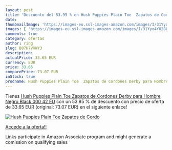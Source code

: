 ```yaml
---
layout: post
title: 'Descuento del 53.95 % en Hush Puppies Plain Toe  Zapatos de Cordo'
date: 
thumbnailImage: 'https://images-eu.ssl-images-amazon.com/images/I/31Yyo4YO2BL._SL200_.jpg'
images: [ 'https://images-eu.ssl-images-amazon.com/images/I/31Yyo4YO2BL._SL200_.jpg' ]
comments: true
category: ofertas
author: ring
slug: B07H7VXWY3
description:
actualPrice: 33.65 EUR
currency: EUR
price: 33.65
comparePrice: 73.07 EUR
inStock: true
prodname: Hush Puppies Plain Toe  Zapatos de Cordones Derby para Hombre  Negro  Black 000   42 EU
---
```


Tienes [Hush Puppies Plain Toe  Zapatos de Cordones Derby para Hombre  Negro  Black 000   42 EU](https://www.amazon.es/dp/B07H7VXWY3/?tag=tolees-21) con un 53.95 % de descuento con precio de oferta de 33.65 EUR (original: 73.07 EUR) en el siguiente enlace!

[![Hush Puppies Plain Toe  Zapatos de Cordo](https://images-eu.ssl-images-amazon.com/images/I/31Yyo4YO2BL._SL200_.jpg)](https://www.amazon.es/dp/B07H7VXWY3/?tag=tolees-21)

[Accede a la oferta!!](https://www.amazon.es/dp/B07H7VXWY3/?tag=tolees-21)

Links participate in Amazon Associate program and might generate a comission on qualifying sales


